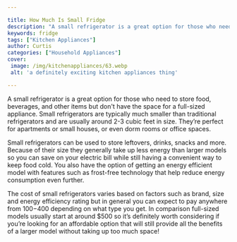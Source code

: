 ```yaml
---

title: How Much Is Small Fridge
description: "A small refrigerator is a great option for those who need to store food, beverages, and other items but don't have the space for a...learn more about it now"
keywords: fridge
tags: ["Kitchen Appliances"]
author: Curtis
categories: ["Household Appliances"]
cover: 
 image: /img/kitchenappliances/63.webp
 alt: 'a definitely exciting kitchen appliances thing'

---
```


A small refrigerator is a great option for those who need to store food, beverages, and other items but don't have the space for a full-sized appliance. Small refrigerators are typically much smaller than traditional refrigerators and are usually around 2-3 cubic feet in size. They’re perfect for apartments or small houses, or even dorm rooms or office spaces.

Small refrigerators can be used to store leftovers, drinks, snacks and more. Because of their size they generally take up less energy than larger models so you can save on your electric bill while still having a convenient way to keep food cold. You also have the option of getting an energy efficient model with features such as frost-free technology that help reduce energy consumption even further. 

The cost of small refrigerators varies based on factors such as brand, size and energy efficiency rating but in general you can expect to pay anywhere from $100-$400 depending on what type you get. In comparison full-sized models usually start at around $500 so it’s definitely worth considering if you’re looking for an affordable option that will still provide all the benefits of a larger model without taking up too much space!
